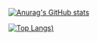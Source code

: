 [![Anurag's GitHub stats](https://github-readme-stats.vercel.app/api?username=chloe-woahie&show_icons=true&theme=dark)](https://github.com/anuraghazra/github-readme-stats)

[![Top Langs](https://github-readme-stats.vercel.app/api/top-langs/?username=chloe-woahie&exclude_repo=taucat-sketches&theme=dark))](https://github.com/anuraghazra/github-readme-stats)
